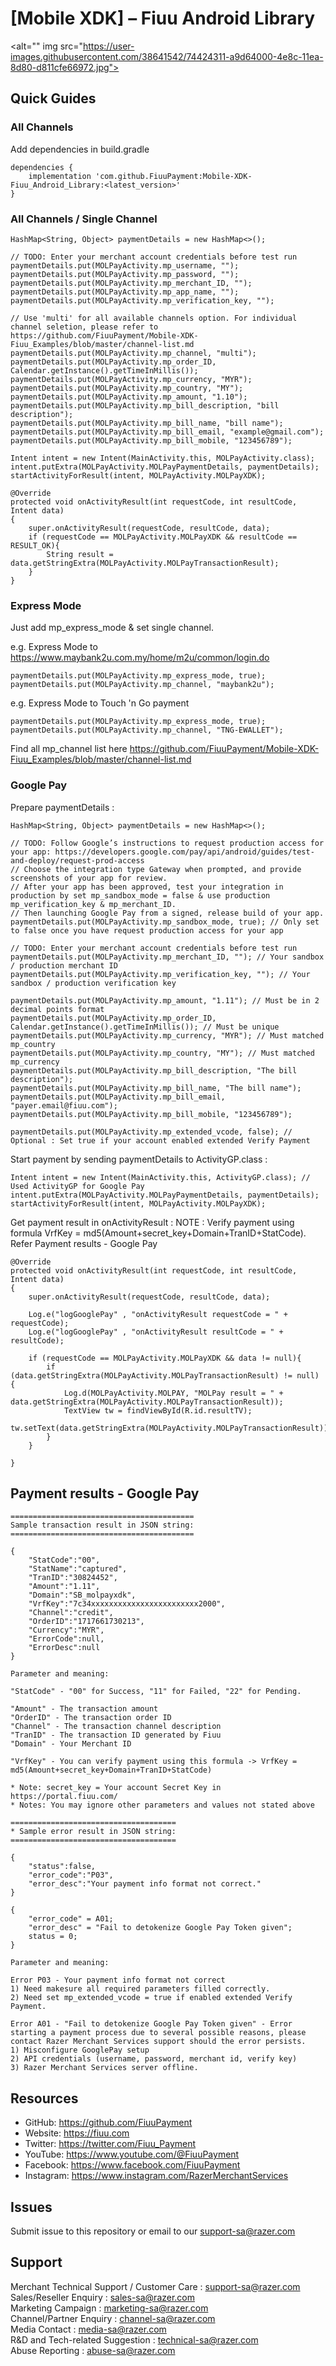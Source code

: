 # [Mobile XDK] – Fiuu Android Library

<alt="" img src="https://user-images.githubusercontent.com/38641542/74424311-a9d64000-4e8c-11ea-8d80-d811cfe66972.jpg">

Quick Guides
------------

### All Channels

Add dependencies in build.gradle

    dependencies {
        implementation 'com.github.FiuuPayment:Mobile-XDK-Fiuu_Android_Library:<latest_version>'
    }

### All Channels / Single Channel

    HashMap<String, Object> paymentDetails = new HashMap<>();
    
    // TODO: Enter your merchant account credentials before test run
    paymentDetails.put(MOLPayActivity.mp_username, "");
    paymentDetails.put(MOLPayActivity.mp_password, "");
    paymentDetails.put(MOLPayActivity.mp_merchant_ID, "");
    paymentDetails.put(MOLPayActivity.mp_app_name, "");
    paymentDetails.put(MOLPayActivity.mp_verification_key, "");
    
    // Use 'multi' for all available channels option. For individual channel seletion, please refer to https://github.com/FiuuPayment/Mobile-XDK-Fiuu_Examples/blob/master/channel-list.md
    paymentDetails.put(MOLPayActivity.mp_channel, "multi");
    paymentDetails.put(MOLPayActivity.mp_order_ID, Calendar.getInstance().getTimeInMillis());
    paymentDetails.put(MOLPayActivity.mp_currency, "MYR");
    paymentDetails.put(MOLPayActivity.mp_country, "MY");
    paymentDetails.put(MOLPayActivity.mp_amount, "1.10");
    paymentDetails.put(MOLPayActivity.mp_bill_description, "bill description");
    paymentDetails.put(MOLPayActivity.mp_bill_name, "bill name");
    paymentDetails.put(MOLPayActivity.mp_bill_email, "example@gmail.com");
    paymentDetails.put(MOLPayActivity.mp_bill_mobile, "123456789");
    
    Intent intent = new Intent(MainActivity.this, MOLPayActivity.class);
    intent.putExtra(MOLPayActivity.MOLPayPaymentDetails, paymentDetails);
    startActivityForResult(intent, MOLPayActivity.MOLPayXDK);
    
    @Override
    protected void onActivityResult(int requestCode, int resultCode, Intent data)
    {
        super.onActivityResult(requestCode, resultCode, data);
        if (requestCode == MOLPayActivity.MOLPayXDK && resultCode == RESULT_OK){
            String result = data.getStringExtra(MOLPayActivity.MOLPayTransactionResult);
        }
    }

### Express Mode

Just add mp_express_mode & set single channel.

e.g. Express Mode to https://www.maybank2u.com.my/home/m2u/common/login.do

    paymentDetails.put(MOLPayActivity.mp_express_mode, true);
    paymentDetails.put(MOLPayActivity.mp_channel, "maybank2u");

e.g. Express Mode to Touch 'n Go payment

    paymentDetails.put(MOLPayActivity.mp_express_mode, true);
    paymentDetails.put(MOLPayActivity.mp_channel, "TNG-EWALLET");

Find all mp_channel list here https://github.com/FiuuPayment/Mobile-XDK-Fiuu_Examples/blob/master/channel-list.md

### Google Pay

Prepare paymentDetails :

    HashMap<String, Object> paymentDetails = new HashMap<>();
    
    // TODO: Follow Google’s instructions to request production access for your app: https://developers.google.com/pay/api/android/guides/test-and-deploy/request-prod-access
    // Choose the integration type Gateway when prompted, and provide screenshots of your app for review.
    // After your app has been approved, test your integration in production by set mp_sandbox_mode = false & use production mp_verification_key & mp_merchant_ID.
    // Then launching Google Pay from a signed, release build of your app.
    paymentDetails.put(MOLPayActivity.mp_sandbox_mode, true); // Only set to false once you have request production access for your app
    
    // TODO: Enter your merchant account credentials before test run
    paymentDetails.put(MOLPayActivity.mp_merchant_ID, ""); // Your sandbox / production merchant ID
    paymentDetails.put(MOLPayActivity.mp_verification_key, ""); // Your sandbox / production verification key
    
    paymentDetails.put(MOLPayActivity.mp_amount, "1.11"); // Must be in 2 decimal points format
    paymentDetails.put(MOLPayActivity.mp_order_ID, Calendar.getInstance().getTimeInMillis()); // Must be unique
    paymentDetails.put(MOLPayActivity.mp_currency, "MYR"); // Must matched mp_country
    paymentDetails.put(MOLPayActivity.mp_country, "MY"); // Must matched mp_currency
    paymentDetails.put(MOLPayActivity.mp_bill_description, "The bill description");
    paymentDetails.put(MOLPayActivity.mp_bill_name, "The bill name");
    paymentDetails.put(MOLPayActivity.mp_bill_email, "payer.email@fiuu.com");
    paymentDetails.put(MOLPayActivity.mp_bill_mobile, "123456789");

    paymentDetails.put(MOLPayActivity.mp_extended_vcode, false); // Optional : Set true if your account enabled extended Verify Payment

Start payment by sending paymentDetails to ActivityGP.class :

    Intent intent = new Intent(MainActivity.this, ActivityGP.class); // Used ActivityGP for Google Pay
    intent.putExtra(MOLPayActivity.MOLPayPaymentDetails, paymentDetails);
    startActivityForResult(intent, MOLPayActivity.MOLPayXDK);

Get payment result in onActivityResult :
NOTE : Verify payment using formula VrfKey = md5(Amount+secret_key+Domain+TranID+StatCode). Refer Payment results - Google Pay

    @Override
    protected void onActivityResult(int requestCode, int resultCode, Intent data)
    {
        super.onActivityResult(requestCode, resultCode, data);

        Log.e("logGooglePay" , "onActivityResult requestCode = " + requestCode);
        Log.e("logGooglePay" , "onActivityResult resultCode = " + resultCode);

        if (requestCode == MOLPayActivity.MOLPayXDK && data != null){
            if (data.getStringExtra(MOLPayActivity.MOLPayTransactionResult) != null) {
                Log.d(MOLPayActivity.MOLPAY, "MOLPay result = " + data.getStringExtra(MOLPayActivity.MOLPayTransactionResult));
                TextView tw = findViewById(R.id.resultTV);
                tw.setText(data.getStringExtra(MOLPayActivity.MOLPayTransactionResult));
            }
        }

    }

## Payment results - Google Pay

    =========================================
    Sample transaction result in JSON string:
    =========================================

    {
        "StatCode":"00",
        "StatName":"captured",
        "TranID":"30824452",
        "Amount":"1.11",
        "Domain":"SB_molpayxdk",
        "VrfKey":"7c34xxxxxxxxxxxxxxxxxxxxxxxx2000",
        "Channel":"credit",
        "OrderID":"1717661730213",
        "Currency":"MYR",
        "ErrorCode":null,
        "ErrorDesc":null
    }

    Parameter and meaning:
    
    "StatCode" - "00" for Success, "11" for Failed, "22" for Pending. 
    
    "Amount" - The transaction amount
    "OrderID" - The transaction order ID
    "Channel" - The transaction channel description
    "TranID" - The transaction ID generated by Fiuu
    "Domain" - Your Merchant ID

    "VrfKey" - You can verify payment using this formula -> VrfKey = md5(Amount+secret_key+Domain+TranID+StatCode)
    
    * Note: secret_key = Your account Secret Key in https://portal.fiuu.com/
    * Notes: You may ignore other parameters and values not stated above

    =====================================
    * Sample error result in JSON string:
    =====================================
    
    {
        "status":false,
        "error_code":"P03",
        "error_desc":"Your payment info format not correct."
    }

    {
        "error_code" = A01;
        "error_desc" = "Fail to detokenize Google Pay Token given";
        status = 0;
    }
    
    Parameter and meaning:

    Error P03 - Your payment info format not correct   
    1) Need makesure all required parameters filled correctly.
    2) Need set mp_extended_vcode = true if enabled extended Verify Payment.

    Error A01 - "Fail to detokenize Google Pay Token given" - Error starting a payment process due to several possible reasons, please contact Razer Merchant Services support should the error persists.
    1) Misconfigure GooglePay setup
    2) API credentials (username, password, merchant id, verify key)
    3) Razer Merchant Services server offline.

## Resources

- GitHub:     https://github.com/FiuuPayment
- Website:    https://fiuu.com
- Twitter:    https://twitter.com/Fiuu_Payment
- YouTube:    https://www.youtube.com/@FiuuPayment
- Facebook:   https://www.facebook.com/FiuuPayment
- Instagram:  https://www.instagram.com/RazerMerchantServices

Issues
------------

Submit issue to this repository or email to our support-sa@razer.com

Support
-------

Merchant Technical Support / Customer Care : support-sa@razer.com <br>
Sales/Reseller Enquiry : sales-sa@razer.com <br>
Marketing Campaign : marketing-sa@razer.com <br>
Channel/Partner Enquiry : channel-sa@razer.com <br>
Media Contact : media-sa@razer.com <br>
R&D and Tech-related Suggestion : technical-sa@razer.com <br>
Abuse Reporting : abuse-sa@razer.com
